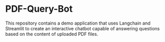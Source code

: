 # PDF-Query-Bot
This repository contains a demo application that uses Langchain and Streamlit to create an interactive chatbot capable of answering questions based on the content of uploaded PDF files. 
